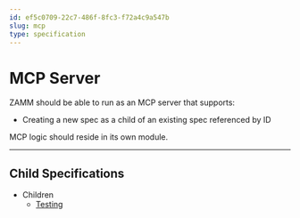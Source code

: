 ```yaml
---
id: ef5c0709-22c7-486f-8fc3-f72a4c9a547b
slug: mcp
type: specification
---
```


# MCP Server

ZAMM should be able to run as an MCP server that supports:
- Creating a new spec as a child of an existing spec referenced by ID

MCP logic should reside in its own module.

---

## Child Specifications

- Children
  - [Testing](../mcp-server/testing.md)
